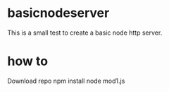 # basicnodeserver

This is a small test to create a basic node http server.

# how to
Download repo
npm install
node mod1.js
